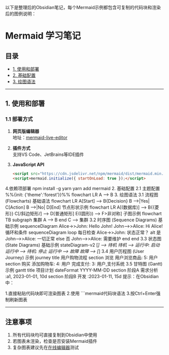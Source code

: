 以下是整理后的Obsidian笔记，每个Mermaid示例都包含可复制的代码块和渲染后的图例说明：

# Mermaid 学习笔记

## 目录
- [1. 使用和部署](#1-使用和部署)
- [2. 基础配置](#2-基础配置)
- [3. 绘图语法](#3-绘图语法)

---

## 1. 使用和部署

### 1.1 部署方式
1. **网页版编辑器**  
   地址：[mermaid-live-editor](https://mermaid-js.github.io/mermaid-live-editor)

2. **插件方式**  
   支持VS Code、JetBrains等IDE插件

3. **JavaScript API**  
   ```html
   <script src="https://cdn.jsdelivr.net/npm/mermaid/dist/mermaid.min.js"></script>
   <script>mermaid.initialize({ startOnLoad: true });</script>
4.依赖项部署
npm install -g yarn
yarn add mermaid
2. 基础配置
2.1 主题配置
%%{init: {'theme':'forest'}}%%
flowchart LR
    A --> B
3. 绘图语法
3.1 流程图 (Flowcharts)
基础语法
flowchart LR
    A[Start] --> B{Decision}
    B -->|Yes| C[Action]
    B -->|No| D[End]
节点形状示例
flowchart LR
    A[(数据库)] --> B{{菱形}}
    C[/斜边矩形/] --> D[普通矩形]
    E((圆形)) --> F>非对称]
子图示例
flowchart TB
    subgraph 集群
        A --> B
    end
    C --> 集群
3.2 时序图 (Sequence Diagrams)
基础示例
sequenceDiagram
    Alice->>John: Hello John!
    John-->>Alice: Hi Alice!
循环和条件
sequenceDiagram
    loop 每日检查
        Alice->>John: 状态正常？
        alt 是
            John-->>Alice: 一切正常
        else 否
            John-->>Alice: 需要维护
        end
    end
3.3 状态图 (State Diagrams)
基础示例
stateDiagram-v2
    [*] --> 待机
    待机 --> 运行中: 启动
    运行中 --> 待机: 停止
    运行中 --> 故障
    故障 --> [*]
3.4 用户历程图 (User Journey)
示例
journey
    title 用户购物流程
    section 浏览
      用户浏览商品: 5: 用户
    section 购买
      添加购物车: 4: 用户
      完成支付: 3: 用户,支付系统
3.5 甘特图 (Gantt)
示例
gantt
    title 项目计划
    dateFormat YYYY-MM-DD
    section 阶段A
    需求分析 :a1, 2023-01-01, 10d
    section 阶段B
    开发 :2023-01-11, 15d
提示：在Obsidian中：

1.直接粘贴代码块即可渲染图表
2.使用 ```mermaid代码块语法
3.按Ctrl+Enter强制刷新图表

---

## 注意事项
1. 所有代码块均可直接复制到Obsidian中使用
2. 若图表未渲染，检查是否安装Mermaid插件
3. 复杂图表建议先在[在线编辑器](https://mermaid.live)测试